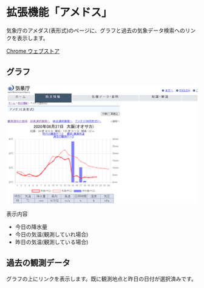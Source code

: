 # 拡張機能「アメドス」

気象庁のアメダス(表形式)のページに、グラフと過去の気象データ検索へのリンクを表示します。

[Chrome ウェブストア](https://chrome.google.com/webstore/detail/%E3%82%A2%E3%83%A1%E3%83%89%E3%82%B9/kmbellanocphagkgnbgkeoopdflhnbdo)

## グラフ

![00](img/top.png)


表示内容

- 今日の降水量
- 今日の気温(観測していれ場合)
- 昨日の気温(観測している場合)

## 過去の観測データ

グラフの上にリンクを表示します。既に観測地点と昨日の日付が選択済みです。
